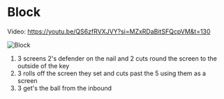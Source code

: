 # Block

Video: https://youtu.be/QS6zfRVXJVY?si=MZxRDaBitSFQcpVM&t=130

![Block](./block.png)

1. 3 screens 2's defender on the nail and 2 cuts round the screen to the outside of the key
2. 3 rolls off the screen they set and cuts past the 5 using them as a screen
3. 3 get's the ball from the inbound